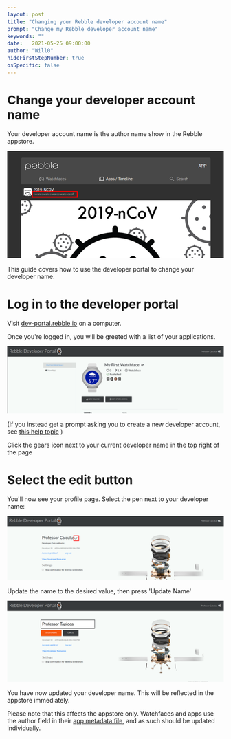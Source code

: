 ```yaml
---
layout: post
title: "Changing your Rebble developer account name"
prompt: "Change my Rebble developer account name"
keywords: ""
date:   2021-05-25 09:00:00
author: "Will0"
hideFirstStepNumber: true
osSpecific: false
---
```


# Change your developer account name

Your developer account name is the author name show in the Rebble appstore.

![](/images/devportal/authorname.png)

This guide covers how to use the developer portal to change your developer name.

# Log in to the developer portal

Visit [dev-portal.rebble.io](https://dev-portal.rebble.io/) on a computer.

Once you're logged in, you will be greeted with a list of your applications.

![](/images/devportal/landing.png)

(If you instead get a prompt asking you to create a new developer account, see [this help topic](/LINKNEEDED) )

Click the gears icon next to your current developer name in the top right of the page

# Select the edit button

You'll now see your profile page. Select the pen next to your developer name:

![](/images/devportal/changenamestart.png)

Update the name to the desired value, then press 'Update Name'

![](/images/devportal/changename2.png)

You have now updated your developer name. This will be reflected in the appstore immediately.

Please note that this affects the appstore only. Watchfaces and apps use the author field in their [app metadata file](https://developer.rebble.io/developer.pebble.com/guides/tools-and-resources/app-metadata/index.html), and as such should be updated individually.



